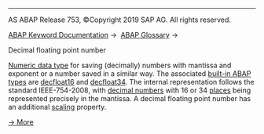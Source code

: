   

* * *

AS ABAP Release 753, ©Copyright 2019 SAP AG. All rights reserved.

[ABAP Keyword Documentation](javascript:call_link\('abenabap.htm'\)) →  [ABAP Glossary](javascript:call_link\('abenabap_glossary.htm'\)) → 

Decimal floating point number

[Numeric data type](javascript:call_link\('abennumeric_data_type_glosry.htm'\) "Glossary Entry") for saving (decimally) numbers with mantissa and exponent or a number saved in a similar way. The associated [built-in ABAP types](javascript:call_link\('abenpredefined_abap_type_glosry.htm'\) "Glossary Entry") are [decfloat16](javascript:call_link\('abenbuiltin_types_numeric.htm'\)) and [decfloat34](javascript:call_link\('abenbuiltin_types_numeric.htm'\)). The internal representation follows the standard IEEE-754-2008, with [decimal numbers](javascript:call_link\('abendecimal_number_glosry.htm'\) "Glossary Entry") with 16 or 34 [places](javascript:call_link\('abenplace_glosry.htm'\) "Glossary Entry") being represented precisely in the mantissa. A decimal floating point number has an additional [scaling](javascript:call_link\('abenscale_glosry.htm'\) "Glossary Entry") property.

[→ More](javascript:call_link\('abennumber_types.htm'\))